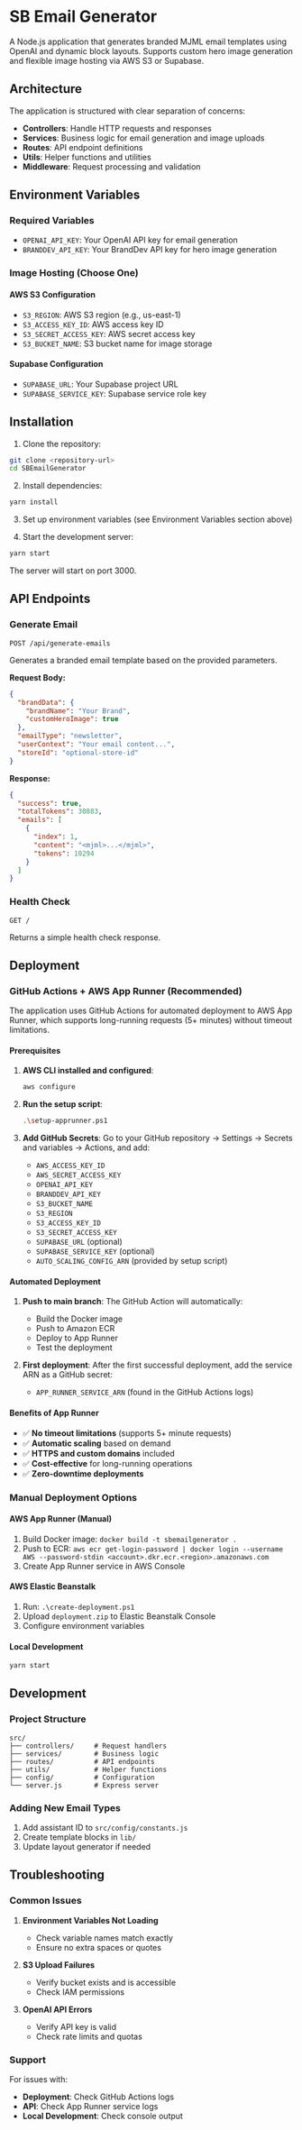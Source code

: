 # SB Email Generator

A Node.js application that generates branded MJML email templates using OpenAI and dynamic block layouts. Supports custom hero image generation and flexible image hosting via AWS S3 or Supabase.

## Architecture

The application is structured with clear separation of concerns:

- **Controllers**: Handle HTTP requests and responses
- **Services**: Business logic for email generation and image uploads
- **Routes**: API endpoint definitions
- **Utils**: Helper functions and utilities
- **Middleware**: Request processing and validation

## Environment Variables

### Required Variables

- `OPENAI_API_KEY`: Your OpenAI API key for email generation
- `BRANDDEV_API_KEY`: Your BrandDev API key for hero image generation

### Image Hosting (Choose One)

#### AWS S3 Configuration
- `S3_REGION`: AWS S3 region (e.g., us-east-1)
- `S3_ACCESS_KEY_ID`: AWS access key ID
- `S3_SECRET_ACCESS_KEY`: AWS secret access key
- `S3_BUCKET_NAME`: S3 bucket name for image storage

#### Supabase Configuration
- `SUPABASE_URL`: Your Supabase project URL
- `SUPABASE_SERVICE_KEY`: Supabase service role key

## Installation

1. Clone the repository:
```bash
git clone <repository-url>
cd SBEmailGenerator
```

2. Install dependencies:
```bash
yarn install
```

3. Set up environment variables (see Environment Variables section above)

4. Start the development server:
```bash
yarn start
```

The server will start on port 3000.

## API Endpoints

### Generate Email
`POST /api/generate-emails`

Generates a branded email template based on the provided parameters.

**Request Body:**
```json
{
  "brandData": {
    "brandName": "Your Brand",
    "customHeroImage": true
  },
  "emailType": "newsletter",
  "userContext": "Your email content...",
  "storeId": "optional-store-id"
}
```

**Response:**
```json
{
  "success": true,
  "totalTokens": 30883,
  "emails": [
    {
      "index": 1,
      "content": "<mjml>...</mjml>",
      "tokens": 10294
    }
  ]
}
```

### Health Check
`GET /`

Returns a simple health check response.

## Deployment

### GitHub Actions + AWS App Runner (Recommended)

The application uses GitHub Actions for automated deployment to AWS App Runner, which supports long-running requests (5+ minutes) without timeout limitations.

#### Prerequisites

1. **AWS CLI installed and configured**:
   ```bash
   aws configure
   ```

2. **Run the setup script**:
   ```bash
   .\setup-apprunner.ps1
   ```

3. **Add GitHub Secrets**:
   Go to your GitHub repository → Settings → Secrets and variables → Actions, and add:
   - `AWS_ACCESS_KEY_ID`
   - `AWS_SECRET_ACCESS_KEY`
   - `OPENAI_API_KEY`
   - `BRANDDEV_API_KEY`
   - `S3_BUCKET_NAME`
   - `S3_REGION`
   - `S3_ACCESS_KEY_ID`
   - `S3_SECRET_ACCESS_KEY`
   - `SUPABASE_URL` (optional)
   - `SUPABASE_SERVICE_KEY` (optional)
   - `AUTO_SCALING_CONFIG_ARN` (provided by setup script)

#### Automated Deployment

1. **Push to main branch**: The GitHub Action will automatically:
   - Build the Docker image
   - Push to Amazon ECR
   - Deploy to App Runner
   - Test the deployment

2. **First deployment**: After the first successful deployment, add the service ARN as a GitHub secret:
   - `APP_RUNNER_SERVICE_ARN` (found in the GitHub Actions logs)

#### Benefits of App Runner

- ✅ **No timeout limitations** (supports 5+ minute requests)
- ✅ **Automatic scaling** based on demand
- ✅ **HTTPS and custom domains** included
- ✅ **Cost-effective** for long-running operations
- ✅ **Zero-downtime deployments**

### Manual Deployment Options

#### AWS App Runner (Manual)
1. Build Docker image: `docker build -t sbemailgenerator .`
2. Push to ECR: `aws ecr get-login-password | docker login --username AWS --password-stdin <account>.dkr.ecr.<region>.amazonaws.com`
3. Create App Runner service in AWS Console

#### AWS Elastic Beanstalk
1. Run: `.\create-deployment.ps1`
2. Upload `deployment.zip` to Elastic Beanstalk Console
3. Configure environment variables

#### Local Development
```bash
yarn start
```

## Development

### Project Structure
```
src/
├── controllers/     # Request handlers
├── services/        # Business logic
├── routes/          # API endpoints
├── utils/           # Helper functions
├── config/          # Configuration
└── server.js        # Express server
```

### Adding New Email Types
1. Add assistant ID to `src/config/constants.js`
2. Create template blocks in `lib/`
3. Update layout generator if needed

## Troubleshooting

### Common Issues

1. **Environment Variables Not Loading**
   - Check variable names match exactly
   - Ensure no extra spaces or quotes

2. **S3 Upload Failures**
   - Verify bucket exists and is accessible
   - Check IAM permissions

3. **OpenAI API Errors**
   - Verify API key is valid
   - Check rate limits and quotas

### Support

For issues with:
- **Deployment**: Check GitHub Actions logs
- **API**: Check App Runner service logs
- **Local Development**: Check console output
